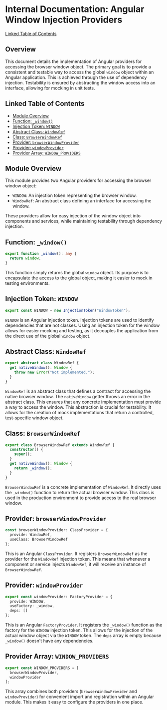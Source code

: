# Internal Documentation: Angular Window Injection Providers

[Linked Table of Contents](#linked-table-of-contents)

## Overview

This document details the implementation of Angular providers for accessing the browser window object.  The primary goal is to provide a consistent and testable way to access the global `window` object within an Angular application.  This is achieved through the use of dependency injection.  Testability is ensured by abstracting the window access into an interface, allowing for mocking in unit tests.

## Linked Table of Contents

* [Module Overview](#module-overview)
* [Function: `_window()`](#function-window)
* [Injection Token: `WINDOW`](#injection-token-window)
* [Abstract Class: `WindowRef`](#abstract-class-windowref)
* [Class: `BrowserWindowRef`](#class-browserwindowref)
* [Provider: `browserWindowProvider`](#provider-browserwindowprovider)
* [Provider: `windowProvider`](#provider-windowprovider)
* [Provider Array: `WINDOW_PROVIDERS`](#provider-array-windowproviders)


## Module Overview

This module provides two Angular providers for accessing the browser window object:

*   `WINDOW`: An injection token representing the browser window.
*   `WindowRef`: An abstract class defining an interface for accessing the window.

These providers allow for easy injection of the window object into components and services, while maintaining testability through dependency injection.


## Function: `_window()`

```typescript
export function _window(): any {
  return window;
}
```

This function simply returns the global `window` object.  Its purpose is to encapsulate the access to the global object, making it easier to mock in testing environments.


## Injection Token: `WINDOW`

```typescript
export const WINDOW = new InjectionToken("WindowToken");
```

`WINDOW` is an Angular injection token.  Injection tokens are used to identify dependencies that are not classes.  Using an injection token for the window allows for easier mocking and testing, as it decouples the application from the direct use of the global `window` object.


## Abstract Class: `WindowRef`

```typescript
export abstract class WindowRef {
  get nativeWindow(): Window {
    throw new Error("Not implemented.");
  }
}
```

`WindowRef` is an abstract class that defines a contract for accessing the native browser window.  The `nativeWindow` getter throws an error in the abstract class. This ensures that any concrete implementation must provide a way to access the window. This abstraction is crucial for testability.  It allows for the creation of mock implementations that return a controlled, test-specific window object.


## Class: `BrowserWindowRef`

```typescript
export class BrowserWindowRef extends WindowRef {
  constructor() {
    super();
  }
  get nativeWindow(): Window {
    return _window();
  }
}
```

`BrowserWindowRef` is a concrete implementation of `WindowRef`.  It directly uses the `_window()` function to return the actual browser window. This class is used in the production environment to provide access to the real browser window.


## Provider: `browserWindowProvider`

```typescript
const browserWindowProvider: ClassProvider = {
  provide: WindowRef,
  useClass: BrowserWindowRef
};
```

This is an Angular `ClassProvider`. It registers `BrowserWindowRef` as the provider for the `WindowRef` injection token.  This means that whenever a component or service injects `WindowRef`, it will receive an instance of `BrowserWindowRef`.


## Provider: `windowProvider`

```typescript
export const windowProvider: FactoryProvider = {
  provide: WINDOW,
  useFactory: _window,
  deps: []
};
```

This is an Angular `FactoryProvider`.  It registers the `_window()` function as the factory for the `WINDOW` injection token. This allows for the injection of the actual window object via the `WINDOW` token.  The `deps` array is empty because `_window()` doesn't have any dependencies.


## Provider Array: `WINDOW_PROVIDERS`

```typescript
export const WINDOW_PROVIDERS = [
  browserWindowProvider,
  windowProvider
];
```

This array combines both providers (`browserWindowProvider` and `windowProvider`) for convenient import and registration within an Angular module.  This makes it easy to configure the providers in one place.
